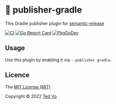 # 🚢  publisher-gradle

This Gradle publisher plugin for [semantic-release](https://github.com/ted-vo/semantic-release)

[![CI](https://github.com/ted-vo/publisher-gradle/workflows/CI/badge.svg?branch=main)](https://github.com/ted-vo/publisher-gradle/actions?query=workflow%3ACI+branch%3Amain)
[![Go Report Card](https://goreportcard.com/badge/github.com/ted-vo/publisher-gradle)](https://goreportcard.com/report/github.com/ted-vo/publisher-gradle)
[![PkgGoDev](https://pkg.go.dev/badge/github.com/ted-vo/publisher-gradle)](https://pkg.go.dev/github.com/ted-vo/publisher-gradle)

## Usage

Use this plugin by enabling it via `--publisher gradle`.

## Licence

The [MIT License (MIT)](http://opensource.org/licenses/MIT)

Copyright © 2022 [Ted Vo](https://tedvo.dev/)
